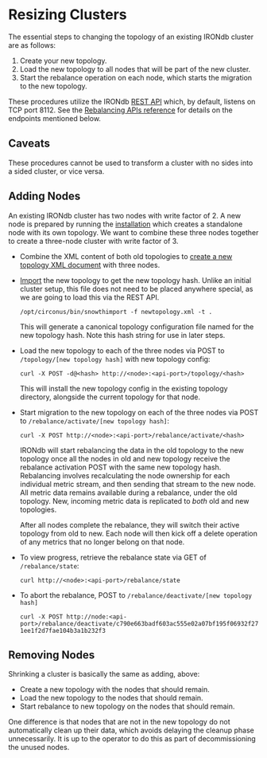 # Resizing Clusters

The essential steps to changing the topology of an existing IRONdb cluster are
as follows:
1. Create your new topology.
1. Load the new topology to all nodes that will be part of the new cluster.
1. Start the rebalance operation on each node, which starts the migration to
the new topology.

These procedures utilize the IRONdb [REST API](api.md) which, by default,
listens on TCP port 8112. See the [Rebalancing APIs
reference](rebalance-apis.md) for details on the endpoints mentioned below.

## Caveats

These procedures cannot be used to transform a cluster with no sides into a
sided cluster, or vice versa.

## Adding Nodes

An existing IRONdb cluster has two nodes with write factor of 2. A new node is
prepared by running the [installation](installation.md) which creates a
standalone node with its own topology. We want to combine these three nodes
together to create a three-node cluster with write factor of 3.

* Combine the XML content of both old topologies to [create a new topology XML
  document](installation.md#create-topology-layout) with three nodes.

* [Import](installation.md#import-topology) the new topology to get the new
  topology hash. Unlike an initial cluster setup, this file does not need to be
  placed anywhere special, as we are going to load this via the REST API.

  ```/opt/circonus/bin/snowthimport -f newtopology.xml -t .``` 
  
  This will generate a canonical topology configuration file named for the new
  topology hash. Note this hash string for use in later steps.

* Load the new topology to each of the three nodes via POST to `/topology/[new topology
  hash]` with new topology config: 
  
  ```curl -X POST -d@<hash> http://<node>:<api-port>/topology/<hash>```

  This will install the new topology config in the existing topology directory,
  alongside the current topology for that node.
  
* Start migration to the new topology on each of the three nodes via POST to
  `/rebalance/activate/[new topology hash]`:
  
  ```curl -X POST http://<node>:<api-port>/rebalance/activate/<hash>``` 
  
  IRONdb will start rebalancing the data in the old topology to the new
  topology once all the nodes in old and new topology receive the rebalance
  activation POST with the same new topology hash. Rebalancing involves
  recalculating the node ownership for each individual metric stream, and then
  sending that stream to the new node. All metric data remains available during
  a rebalance, under the old topology. New, incoming metric data is
  replicated to _both_ old and new topologies.

  After all nodes complete the rebalance, they will switch their active topology
  from old to new. Each node will then kick off a delete operation of any
  metrics that no longer belong on that node.

* To view progress, retrieve the rebalance state via GET of `/rebalance/state`:
  
  ```curl http://<node>:<api-port>/rebalance/state```
  
* To abort the rebalance, POST to `/rebalance/deactivate/[new topology hash]`
  
  ```curl -X POST http://node:<api-port>/rebalance/deactivate/c790e663badf603ac555e02a07bf195f06932f271ee1f2d7fae104b3a1b232f3```

## Removing Nodes

Shrinking a cluster is basically the same as adding, above:
* Create a new topology with the nodes that should remain.
* Load the new topology to the nodes that should remain.
* Start rebalance to new topology on the nodes that should remain.

One difference is that nodes that are not in the new topology do not
automatically clean up their data, which avoids delaying the cleanup phase
unnecessarily. It is up to the operator to do this as part of decommissioning
the unused nodes.
